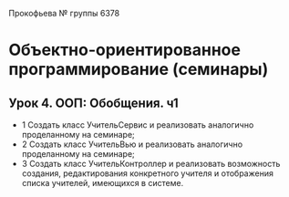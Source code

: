 Прокофьева № группы 6378

# Объектно-ориентированное программирование (семинары)
## Урок 4. ООП: Обобщения. ч1
* 1 Создать класс УчительСервис и реализовать аналогично проделанному на семинаре;
* 2 Создать класс УчительВью и реализовать аналогично проделанному на семинаре;
* 3 Создать класс УчительКонтроллер и реализовать возможность создания, редактирования конкретного учителя и отображения списка учителей, имеющихся в системе.
